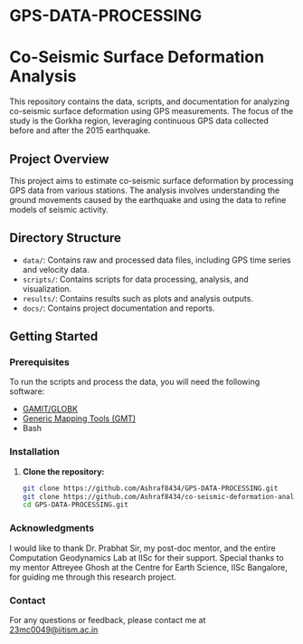 # GPS-DATA-PROCESSING

# Co-Seismic Surface Deformation Analysis

This repository contains the data, scripts, and documentation for analyzing co-seismic surface deformation using GPS measurements. The focus of the study is the Gorkha region, leveraging continuous GPS data collected before and after the 2015 earthquake.

## Project Overview

This project aims to estimate co-seismic surface deformation by processing GPS data from various stations. The analysis involves understanding the ground movements caused by the earthquake and using the data to refine models of seismic activity.

## Directory Structure

- `data/`: Contains raw and processed data files, including GPS time series and velocity data.
- `scripts/`: Contains scripts for data processing, analysis, and visualization.
- `results/`: Contains results such as plots and analysis outputs.
- `docs/`: Contains project documentation and reports.

## Getting Started

### Prerequisites

To run the scripts and process the data, you will need the following software:

- [GAMIT/GLOBK](http://geoweb.mit.edu/gg/)
- [Generic Mapping Tools (GMT)](https://www.generic-mapping-tools.org/)
- Bash

### Installation

1. **Clone the repository:**
   ```bash
   git clone https://github.com/Ashraf8434/GPS-DATA-PROCESSING.git
   git clone https://github.com/Ashraf8434/co-seismic-deformation-analysis.git
   cd GPS-DATA-PROCESSING.git

 ### Acknowledgments

I would like to thank Dr. Prabhat Sir, my post-doc mentor, and the entire Computation Geodynamics Lab at IISc for their support. Special thanks to my mentor Attreyee Ghosh at the Centre for Earth Science, IISc Bangalore, for guiding me through this research project.

### Contact

For any questions or feedback, please contact me at 23mc0049@iitism.ac.in
